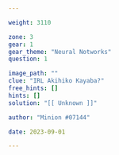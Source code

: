 ```yaml
---

weight: 3110

zone: 3
gear: 1
gear_theme: "Neural Notworks"
question: 1

image_path: ""
clue: "IRL Akihiko Kayaba?"
free_hints: []
hints: []
solution: "[[ Unknown ]]"

author: "Minion #07144"

date: 2023-09-01

---
```


